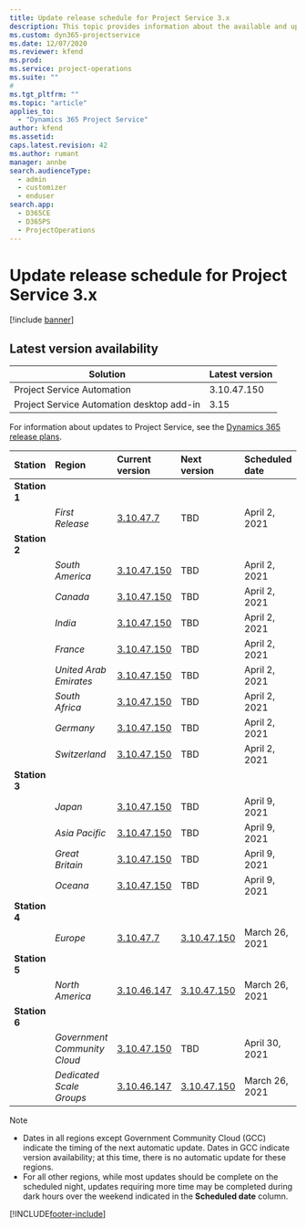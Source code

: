 ```yaml
---
title: Update release schedule for Project Service 3.x
description: This topic provides information about the available and upcoming releases of Dynamics 365 Project Service Automation.
ms.custom: dyn365-projectservice
ms.date: 12/07/2020
ms.reviewer: kfend
ms.prod:
ms.service: project-operations
ms.suite: ""
#
ms.tgt_pltfrm: ""
ms.topic: "article"
applies_to: 
  - "Dynamics 365 Project Service"
author: kfend
ms.assetid: 
caps.latest.revision: 42
ms.author: rumant
manager: annbe
search.audienceType: 
  - admin
  - customizer
  - enduser
search.app: 
  - D365CE
  - D365PS
  - ProjectOperations
---
```


# Update release schedule for Project Service 3.x

[!include [banner](../includes/psa-now-project-operations.md)]

## Latest version availability

| Solution  | Latest version |
|-------|----|
| Project Service Automation    | 3.10.47.150 |
| Project Service Automation desktop add-in                | 3.15          |

For information about updates to Project Service, see the [Dynamics 365 release plans](https://docs.microsoft.com/dynamics365/release-plans/). 

| Station  | Region | Current version | Next version |  Scheduled date
| :---   | :---   | :---   | :---   |:---   |         
|<strong>Station 1</strong> | |  |  | |
| | <i>First Release</i> | [3.10.47.7](whats-new-ur-29.md) | TBD | April 2, 2021
|<strong>Station 2</strong> | |  |  | |
| | <i>South America</i> | [3.10.47.150](whats-new-ur-29-5.md) | TBD | April 2, 2021
| | <i>Canada</i> | [3.10.47.150](whats-new-ur-29-5.md) | TBD | April 2, 2021
| | <i>India</i> | [3.10.47.150](whats-new-ur-29-5.md) | TBD | April 2, 2021
| | <i>France</i> | [3.10.47.150](whats-new-ur-29-5.md) | TBD | April 2, 2021
| | <i>United Arab Emirates</i> | [3.10.47.150](whats-new-ur-29-5.md) | TBD | April 2, 2021
| | <i>South Africa</i> | [3.10.47.150](whats-new-ur-29-5.md) | TBD | April 2, 2021
| | <i>Germany</i> | [3.10.47.150](whats-new-ur-29-5.md) | TBD | April 2, 2021
| | <i>Switzerland</i> | [3.10.47.150](whats-new-ur-29-5.md) | TBD | April 2, 2021
|<strong>Station 3</strong> | |  |  | |
| | <i>Japan</i> | [3.10.47.150](whats-new-ur-29-5.md) | TBD | April 9, 2021
| | <i>Asia Pacific</i> | [3.10.47.150](whats-new-ur-29-5.md) | TBD | April 9, 2021
| | <i>Great Britain</i> | [3.10.47.150](whats-new-ur-29-5.md) | TBD | April 9, 2021
| | <i>Oceana</i> | [3.10.47.150](whats-new-ur-29-5.md) | TBD | April 9, 2021
|<strong>Station 4</strong> | |  |  | |
| | <i>Europe</i> | [3.10.47.7](whats-new-ur-29.md) | [3.10.47.150](whats-new-ur-29-5.md) | March 26, 2021
|<strong>Station 5</strong> | |  |  | |
| | <i>North America</i> | [3.10.46.147](whats-new-ur-28-6.md) | [3.10.47.150](whats-new-ur-29-5.md) | March 26, 2021
|<strong>Station 6</strong> | |  |  | |
| | <i>Government Community Cloud</i> | [3.10.47.150](whats-new-ur-29-5.md) | TBD | April 30, 2021
| | <i>Dedicated Scale Groups</i> | [3.10.46.147](whats-new-ur-28-6.md) | [3.10.47.150](whats-new-ur-29-5.md) | March 26, 2021

>[!Note]
> - Dates in all regions except Government Community Cloud (GCC) indicate the timing of the next automatic update. Dates in GCC indicate version availability; at this time, there is no automatic update for these regions.
> - For all other regions, while most updates should be complete on the scheduled night, updates requiring more time may be completed during dark hours over the weekend indicated in the **Scheduled date** column.


[!INCLUDE[footer-include](../includes/footer-banner.md)]
